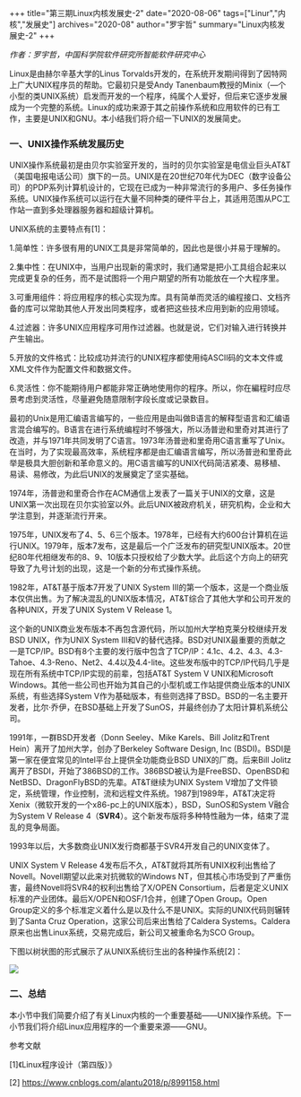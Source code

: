 +++
title="第三期Linux内核发展史-2"
date="2020-08-06"
tags=["Linur","内核","发展史"]
archives="2020-08"
author="罗宇哲"
summary="Linux内核发展史-2"
+++

 _作者：罗宇哲，中国科学院软件研究所智能软件研究中心_ 

Linux是由赫尔辛基大学的Linus Torvalds开发的，在系统开发期间得到了因特网上广大UNIX程序员的帮助。它最初只是受Andy Tanenbaum教授的Minix（—个小型的类UNIX系统）启发而开发的一个程序，纯属个人爱好，但后来它逐步发展成为一个完整的系统。Linux的成功来源于其之前操作系统和应用软件的已有工作，主要是UNIX和GNU。本小结我们将介绍一下UNIX的发展简史。

### 一、UNIX操作系统发展历史

UNIX操作系统最初是由贝尔实验室开发的，当时的贝尔实验室是电信业巨头AT&T（美国电报电话公司）旗下的一员。UNIX是在20世纪70年代为DEC（数字设备公司）的PDP系列计算机设计的，它现在已成为一种非常流行的多用户、多任务操作系统。UNIX操作系统可以运行在大量不同种类的硬件平台上，其适用范围从PC工作站一直到多处理器服务器和超级计算机。

UNIX系统的主要特点有[1]：

1.简单性：许多很有用的UNIX工具是非常简单的，因此也是很小并易于理解的。

2.集中性：在UNIX中，当用户出现新的需求时，我们通常是把小工具组合起来以完成更复杂的任务，而不是试图将一个用户期望的所有功能放在一个大程序里。

3.可重用组件：将应用程序的核心实现为库。具有简单而灵活的编程接口、文档齐备的库可以常助其他人开发出同类程序，或者把这些技术应用到新的应用领域。

4.过滤器：许多UNIX应用程序可用作过滤器。也就是说，它们对输入进行转换并产生输出。

5.开放的文件格式：比较成功并流行的UNIX程序都使用纯ASCII码的文本文件或XML文件作为配置文件和数据文件。

6.灵活性：你不能期待用户都能非常正确地使用你的程序。所以，你在編程时应尽景考虑到灵活性，尽量避免随意限制字段长度或记录数目。

最初的Unix是用汇编语言编写的，一些应用是由叫做B语言的解释型语言和汇编语言混合编写的。B语言在进行系统编程时不够强大，所以汤普逊和里奇对其进行了改造，并与1971年共同发明了C语言。1973年汤普逊和里奇用C语言重写了Unix。在当时，为了实现最高效率，系统程序都是由汇编语言编写，所以汤普逊和里奇此举是极具大胆创新和革命意义的。用C语言编写的UNIX代码简洁紧凑、易移植、易读、易修改，为此后UNIX的发展奠定了坚实基础。

1974年，汤普逊和里奇合作在ACM通信上发表了一篇关于UNIX的文章，这是UNIX第一次出现在贝尔实验室以外。此后UNIX被政府机关，研究机构，企业和大学注意到，并逐渐流行开来。

1975年，UNIX发布了4、5、6三个版本。1978年，已经有大约600台计算机在运行UNIX。1979年，版本7发布，这是最后一个广泛发布的研究型UNIX版本。20世纪80年代相继发布的8、9、10版本只授权给了少数大学。此后这个方向上的研究导致了九号计划的出现，这是一个新的分布式操作系统。

1982年，AT&T基于版本7开发了UNIX System Ⅲ的第一个版本，这是一个商业版本仅供出售。为了解决混乱的UNIX版本情况，AT&T综合了其他大学和公司开发的各种UNIX，开发了UNIX System V Release 1。

这个新的UNIX商业发布版本不再包含源代码，所以加州大学柏克莱分校继续开发BSD UNIX，作为UNIX System III和V的替代选择。BSD对UNIX最重要的贡献之一是TCP/IP。BSD有8个主要的发行版中包含了TCP/IP：4.1c、4.2、4.3、4.3-Tahoe、4.3-Reno、Net2、4.4以及4.4-lite。这些发布版中的TCP/IP代码几乎是现在所有系统中TCP/IP实现的前辈，包括AT&T System V UNIX和Microsoft Windows。其他一些公司也开始为其自己的小型机或工作站提供商业版本的UNIX系统，有些选择System V作为基础版本，有些则选择了BSD。BSD的一名主要开发者，比尔·乔伊，在BSD基础上开发了SunOS，并最终创办了太阳计算机系统公司。

1991年，一群BSD开发者（Donn Seeley、Mike Karels、Bill Jolitz和Trent Hein）离开了加州大学，创办了Berkeley Software Design, Inc (BSDI)。BSDI是第一家在便宜常见的Intel平台上提供全功能商业BSD UNIX的厂商。后来Bill Jolitz离开了BSDI，开始了386BSD的工作。386BSD被认为是FreeBSD、OpenBSD和NetBSD、DragonFlyBSD的先辈。AT&T继续为UNIX System V增加了文件锁定，系统管理，作业控制，流和远程文件系统。1987到1989年，AT&T决定将Xenix（微软开发的一个x86-pc上的UNIX版本），BSD，SunOS和System V融合为System V Release 4（**SVR4**）。这个新发布版将多种特性融为一体，结束了混乱的竞争局面。

1993年以后，大多数商业UNIX发行商都基于SVR4开发自己的UNIX变体了。

UNIX System V Release 4发布后不久，AT&T就将其所有UNIX权利出售给了Novell。Novell期望以此来对抗微软的Windows NT，但其核心市场受到了严重伤害，最终Novell将SVR4的权利出售给了X/OPEN Consortium，后者是定义UNIX标准的产业团体。最后X/OPEN和OSF/1合并，创建了Open Group。Open Group定义的多个标准定义着什么是以及什么不是UNIX。实际的UNIX代码则辗转到了Santa Cruz Operation，这家公司后来出售给了Caldera Systems。Caldera原来也出售Linux系统，交易完成后，新公司又被重命名为SCO Group。

下图以树状图的形式展示了从UNIX系统衍生出的各种操作系统[2]：

<img src="/zh/blog/luoyuzhe/003History-of-Linux-kernel-2/Derivate-OS-of-NUIX.gif">


### 二、总结

本小节中我们简要介绍了有关Linux内核的一个重要基础——UNIX操作系统。下一小节我们将介绍Linux应用程序的一个重要来源——GNU。

参考文献

[1]《Linux程序设计（第四版）》

[2] https://www.cnblogs.com/alantu2018/p/8991158.html